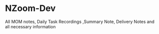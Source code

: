 # NZoom-Dev
All MOM notes, Daily Task Recordings ,Summary Note, Delivery Notes and all necessary information
